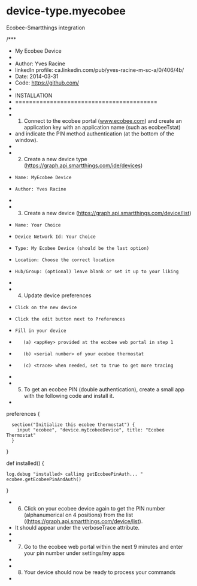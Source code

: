 device-type.myecobee
====================

Ecobee-Smartthings integration

/***
 *  My Ecobee Device
 *
 *  Author: Yves Racine
 *  linkedIn profile: ca.linkedin.com/pub/yves-racine-m-sc-a/0/406/4b/
 *  Date: 2014-03-31
 *  Code: https://github.com/
 *
 * INSTALLATION
 * =========================================
 *
 * 1) Connect to the ecobee portal (www.ecobee.com) and create an application key with an application name (such as ecobeeTstat)
 *    and indicate the PIN method authentication (at the bottom of the window).
 *
 * 2) Create a new device type (https://graph.api.smartthings.com/ide/devices)
 *     Name: MyEcobee Device
 *     Author: Yves Racine
 *    
 * 3) Create a new device (https://graph.api.smartthings.com/device/list)
 *     Name: Your Choice
 *     Device Network Id: Your Choice
 *     Type: My Ecobee Device (should be the last option)
 *     Location: Choose the correct location
 *     Hub/Group: (optional) leave blank or set it up to your liking
 *
 * 4) Update device preferences
 *     Click on the new device 
 *     Click the edit button next to Preferences
 *     Fill in your device 
 *        (a) <appKey> provided at the ecobee web portal in step 1
 *        (b) <serial number> of your ecobee thermostat
 *        (c) <trace> when needed, set to true to get more tracing
 *
 * 5) To get an ecobee PIN (double authentication), create a small app with the following code and install it.
 *
preferences {
    
 	  section("Initialize this ecobee thermostat") {
  	   	input "ecobee", "device.myEcobeeDevice", title: "Ecobee Thermostat"
	  }
 
}
 
def installed() {
    
    log.debug "installed> calling getEcobeePinAuth... "
    ecobee.getEcobeePinAndAuth()
}
 
 * 6) Click on your ecobee device again to get the PIN number (alphanumerical on 4 positions) from the list ((https://graph.api.smartthings.com/device/list). 
 *    It should appear under the verboseTrace attribute.
 *
 * 7) Go to the ecobee web portal within the next 9 minutes and enter your pin number under settings/my apps
 *
 * 8) Your device should now be ready to process your commands
 *
